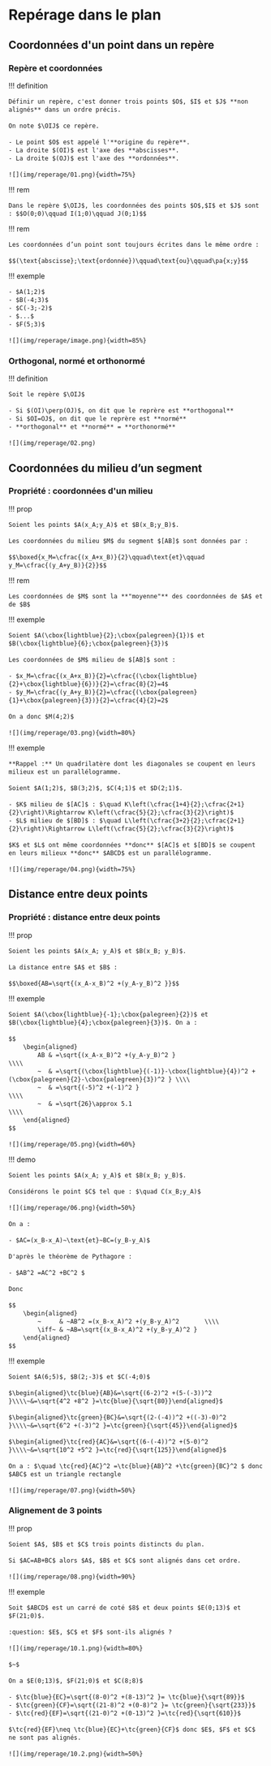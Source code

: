 # Repérage dans le plan

## Coordonnées d'un point dans un repère

### Repère et coordonnées

!!! definition

    Définir un repère, c'est donner trois points $O$, $I$ et $J$ **non alignés** dans un ordre précis.

    On note $\OIJ$ ce repère.

    - Le point $O$ est appelé l'**origine du repère**.
    - La droite $(OI)$ est l'axe des **abscisses**.
    - La droite $(OJ)$ est l'axe des **ordonnées**.

    ![](img/reperage/01.png){width=75%}

!!! rem

    Dans le repère $\OIJ$, les coordonnées des points $O$,$I$ et $J$ sont : $$O(0;0)\qquad I(1;0)\qquad J(0;1)$$

!!! rem

    Les coordonnées d’un point sont toujours écrites dans le même ordre :

    $$(\text{abscisse};\text{ordonnée})\qquad\text{ou}\qquad\pa{x;y}$$

!!! exemple

    - $A(1;2)$
    - $B(-4;3)$
    - $C(-3;-2)$
    - $...$
    - $F(5;3)$

    ![](img/reperage/image.png){width=85%}

### Orthogonal, normé et orthonormé

!!! definition

    Soit le repère $\OIJ$

    - Si $(OI)\perp(OJ)$, on dit que le reprère est **orthogonal**
    - Si $OI=OJ$, on dit que le reprère est **normé**
    - **orthogonal** et **normé** = **orthonormé**

    ![](img/reperage/02.png)

## Coordonnées du milieu d’un segment

### Propriété : coordonnées d'un milieu

!!! prop

    Soient les points $A(x_A;y_A)$ et $B(x_B;y_B)$.

    Les coordonnées du milieu $M$ du segment $[AB]$ sont données par :

    $$\boxed{x_M=\cfrac{(x_A+x_B)}{2}\qquad\text{et}\qquad y_M=\cfrac{(y_A+y_B)}{2}}$$

!!! rem

    Les coordonnées de $M$ sont la **"moyenne"** des coordonnées de $A$ et de $B$

!!! exemple

    Soient $A(\cbox{lightblue}{2};\cbox{palegreen}{1})$ et $B(\cbox{lightblue}{6};\cbox{palegreen}{3})$

    Les coordonnées de $M$ milieu de $[AB]$ sont :

    - $x_M=\cfrac{(x_A+x_B)}{2}=\cfrac{(\cbox{lightblue}{2}+\cbox{lightblue}{6})}{2}=\cfrac{8}{2}=4$
    - $y_M=\cfrac{(y_A+y_B)}{2}=\cfrac{(\cbox{palegreen}{1}+\cbox{palegreen}{3})}{2}=\cfrac{4}{2}=2$

    On a donc $M(4;2)$

    ![](img/reperage/03.png){width=80%}

!!! exemple

    **Rappel :** Un quadrilatère dont les diagonales se coupent en leurs milieux est un parallélogramme.

    Soient $A(1;2)$, $B(3;2)$, $C(4;1)$ et $D(2;1)$.

    - $K$ milieu de $[AC]$ : $\quad K\left(\cfrac{1+4}{2};\cfrac{2+1}{2}\right)\Rightarrow K\left(\cfrac{5}{2};\cfrac{3}{2}\right)$
    - $L$ milieu de $[BD]$ : $\quad L\left(\cfrac{3+2}{2};\cfrac{2+1}{2}\right)\Rightarrow L\left(\cfrac{5}{2};\cfrac{3}{2}\right)$

    $K$ et $L$ ont même coordonnées **donc** $[AC]$ et $[BD]$ se coupent en leurs milieux **donc** $ABCD$ est un parallélogramme.

    ![](img/reperage/04.png){width=75%}

## Distance entre deux points

### Propriété : distance entre deux points

!!! prop

    Soient les points $A(x_A; y_A)$ et $B(x_B; y_B)$.

    La distance entre $A$ et $B$ :

    $$\boxed{AB=\sqrt{(x_A-x_B)^2 +(y_A-y_B)^2 }}$$

!!! exemple

    Soient $A(\cbox{lightblue}{-1};\cbox{palegreen}{2})$ et $B(\cbox{lightblue}{4};\cbox{palegreen}{3})$. On a :

    $$
    	\begin{aligned}
    		AB & =\sqrt{(x_A-x_B)^2 +(y_A-y_B)^2 }                                                                    \\\\
    		~  & =\sqrt{(\cbox{lightblue}{(-1)}-\cbox{lightblue}{4})^2 +(\cbox{palegreen}{2}-\cbox{palegreen}{3})^2 } \\\\
    		~  & =\sqrt{(-5)^2 +(-1)^2 }                                                                              \\\\
    		~  & =\sqrt{26}\approx 5.1                                                                                \\\\
    	\end{aligned}
    $$

    ![](img/reperage/05.png){width=60%}

!!! demo

    Soient les points $A(x_A; y_A)$ et $B(x_B; y_B)$.

    Considérons le point $C$ tel que : $\quad C(x_B;y_A)$

    ![](img/reperage/06.png){width=50%}

    On a :

    - $AC=(x_B-x_A)~\text{et}~BC=(y_B-y_A)$

    D'après le théorème de Pythagore :

    - $AB^2 =AC^2 +BC^2 $

    Donc

    $$
    	\begin{aligned}
    		~     & ~AB^2 =(x_B-x_A)^2 +(y_B-y_A)^2       \\\\
    		\iff~ & ~AB=\sqrt{(x_B-x_A)^2 +(y_B-y_A)^2 }
    	\end{aligned}
    $$

!!! exemple

    Soient $A(6;5)$, $B(2;-3)$ et $C(-4;0)$

    $\begin{aligned}\tc{blue}{AB}&=\sqrt{(6-2)^2 +(5-(-3))^2 }\\\\~&=\sqrt{4^2 +8^2 }=\tc{blue}{\sqrt{80}}\end{aligned}$

    $\begin{aligned}\tc{green}{BC}&=\sqrt{(2-(-4))^2 +((-3)-0)^2 }\\\\~&=\sqrt{6^2 +(-3)^2 }=\tc{green}{\sqrt{45}}\end{aligned}$

    $\begin{aligned}\tc{red}{AC}&=\sqrt{(6-(-4))^2 +(5-0)^2 }\\\\~&=\sqrt{10^2 +5^2 }=\tc{red}{\sqrt{125}}\end{aligned}$

    On a : $\quad \tc{red}{AC}^2 =\tc{blue}{AB}^2 +\tc{green}{BC}^2 $ donc $ABC$ est un triangle rectangle

    ![](img/reperage/07.png){width=50%}

### Alignement de 3 points

!!! prop

    Soient $A$, $B$ et $C$ trois points distincts du plan.

    Si $AC=AB+BC$ alors $A$, $B$ et $C$ sont alignés dans cet ordre.

    ![](img/reperage/08.png){width=90%}

!!! exemple

    Soit $ABCD$ est un carré de coté $8$ et deux points $E(0;13)$ et $F(21;0)$.

    :question: $E$, $C$ et $F$ sont-ils alignés ?

    ![](img/reperage/10.1.png){width=80%}

    $~$

    On a $E(0;13)$, $F(21;0)$ et $C(8;8)$

    - $\tc{blue}{EC}=\sqrt{(8-0)^2 +(8-13)^2 }= \tc{blue}{\sqrt{89}}$
    - $\tc{green}{CF}=\sqrt{(21-8)^2 +(0-8)^2 }= \tc{green}{\sqrt{233}}$
    - $\tc{red}{EF}=\sqrt{(21-0)^2 +(0-13)^2 }=\tc{red}{\sqrt{610}}$

    $\tc{red}{EF}\neq \tc{blue}{EC}+\tc{green}{CF}$ donc $E$, $F$ et $C$ ne sont pas alignés.

    ![](img/reperage/10.2.png){width=50%}
